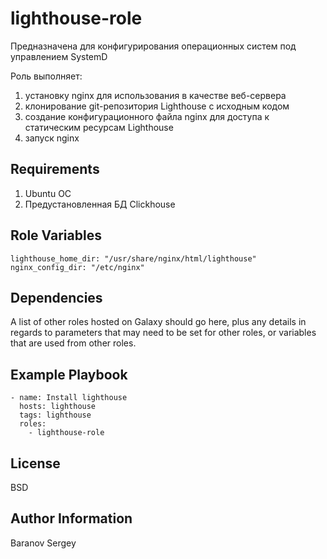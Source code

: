 lighthouse-role
=========

Предназначена для конфигурирования операционных систем под управлением SystemD

Роль выполняет:

1. установку nginx для использования в качестве веб-сервера
2. клонирование git-репозитория Lighthouse с исходным кодом
3. создание конфигурационного файла nginx для доступа к статическим ресурсам Lighthouse
4. запуск nginx

Requirements
------------

1. Ubuntu ОС
2. Предустановленная БД Clickhouse

Role Variables
--------------

```
lighthouse_home_dir: "/usr/share/nginx/html/lighthouse"
nginx_config_dir: "/etc/nginx"
```

Dependencies
------------

A list of other roles hosted on Galaxy should go here, plus any details in regards to parameters that may need to be set for other roles, or variables that are used from other roles.

Example Playbook
----------------

```
- name: Install lighthouse
  hosts: lighthouse
  tags: lighthouse
  roles:
    - lighthouse-role
```

License
-------

BSD

Author Information
------------------

Baranov Sergey
